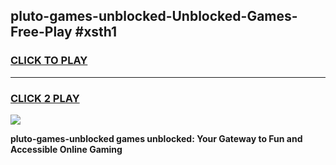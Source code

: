
## pluto-games-unblocked-Unblocked-Games-Free-Play #xsth1
<h3>
<a href="https://us.freeplayer.one?title=pluto-games-unblocked&ref=9M">CLICK TO PLAY</a></h3>
<hr>

<h3>
<a href="https://us.freeplayer.one?title=pluto-games-unblocked&ref=9M">CLICK 2 PLAY</a>
  
</h3>

<a href="https://us.freeplayer.one?title=pluto-games-unblocked&ref=9M"><img src="https://clearcache.store/games.png"></a>


**pluto-games-unblocked games unblocked: Your Gateway to Fun and Accessible Online Gaming**
